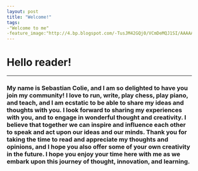 ```yaml
---
layout: post
title: "Welcome!"
tags: 
-"Welcome to me"
-feature_image:"http://4.bp.blogspot.com/-TusJM42GQj0/VCmDeMQJ1SI/AAAAAAAABCI/8bQ24-GgS-4/s1600/Australie.jpg"
---
```


# Hello reader!

---

### My name is Sebastian Colie, and I am so delighted to have you join my community! I love to run, write, play chess, play piano, and teach, and I am ecstatic to be able to share my ideas and thoughts with you. I look forward to sharing my experiences with you, and to engage in wonderful thought and creativity. I believe that together we can inspire and influence each other to speak and act upon our ideas and our minds. Thank you for taking the time to read and appreciate my thoughts and opinions, and I hope you also offer some of your own creativity in the future. I hope you enjoy your time here with me as we embark upon this journey of thought, innovation, and learning. 
